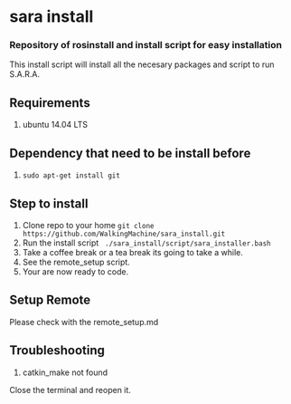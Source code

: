 # sara install

### Repository of rosinstall and install script for easy installation
This install script will install all the necesary packages and script to run S.A.R.A.
## Requirements
1. ubuntu 14.04 LTS

## Dependency that need to be install before
1.  ``` sudo apt-get install git ```

## Step to install
1. Clone repo to your home ``` git clone https://github.com/WalkingMachine/sara_install.git ```
2. Run the install script ``` ./sara_install/script/sara_installer.bash```
3. Take a coffee break or a tea break its going to take a while.
4. See the remote_setup script.
5. Your are now ready to code.

## Setup Remote

Please check with the remote_setup.md

## Troubleshooting

1. catkin_make not found

Close the terminal and reopen it.
